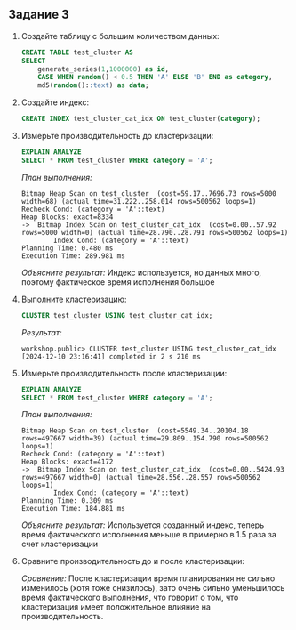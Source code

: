 ## Задание 3

1. Создайте таблицу с большим количеством данных:
    ```sql
    CREATE TABLE test_cluster AS 
    SELECT 
        generate_series(1,1000000) as id,
        CASE WHEN random() < 0.5 THEN 'A' ELSE 'B' END as category,
        md5(random()::text) as data;
    ```

2. Создайте индекс:
    ```sql
    CREATE INDEX test_cluster_cat_idx ON test_cluster(category);
    ```

3. Измерьте производительность до кластеризации:
    ```sql
    EXPLAIN ANALYZE
    SELECT * FROM test_cluster WHERE category = 'A';
    ```
    
    *План выполнения:*
    ```
    Bitmap Heap Scan on test_cluster  (cost=59.17..7696.73 rows=5000 width=68) (actual time=31.222..258.014 rows=500562 loops=1)
    Recheck Cond: (category = 'A'::text)
    Heap Blocks: exact=8334
    ->  Bitmap Index Scan on test_cluster_cat_idx  (cost=0.00..57.92 rows=5000 width=0) (actual time=28.790..28.791 rows=500562 loops=1)
            Index Cond: (category = 'A'::text)
    Planning Time: 0.480 ms
    Execution Time: 289.981 ms
    ```
    
    *Объясните результат:*
    Индекс используется, но данных много, поэтому фактическое время исполнения большое

4. Выполните кластеризацию:
    ```sql
    CLUSTER test_cluster USING test_cluster_cat_idx;
    ```
    
    *Результат:*
    ```
    workshop.public> CLUSTER test_cluster USING test_cluster_cat_idx
    [2024-12-10 23:16:41] completed in 2 s 210 ms
    ```

5. Измерьте производительность после кластеризации:
    ```sql
    EXPLAIN ANALYZE
    SELECT * FROM test_cluster WHERE category = 'A';
    ```
    
    *План выполнения:*
    ```
    Bitmap Heap Scan on test_cluster  (cost=5549.34..20104.18 rows=497667 width=39) (actual time=29.809..154.790 rows=500562 loops=1)
    Recheck Cond: (category = 'A'::text)
    Heap Blocks: exact=4172
    ->  Bitmap Index Scan on test_cluster_cat_idx  (cost=0.00..5424.93 rows=497667 width=0) (actual time=28.556..28.557 rows=500562 loops=1)
            Index Cond: (category = 'A'::text)
    Planning Time: 0.309 ms
    Execution Time: 184.881 ms
    ```
    
    *Объясните результат:*
    Используется созданный индекс, теперь время фактического исполнения меньше в примерно в 1.5 раза за счет кластеризации

6. Сравните производительность до и после кластеризации:
    
    *Сравнение:*
    После кластеризации время планирования не сильно изменилось (хотя тоже снизилось), зато очень сильно уменьшилось время фактического выполнения, что говорит о том, что кластеризация имеет положительное влияние на производительность.